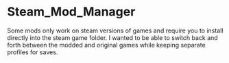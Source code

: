 # Steam_Mod_Manager
Some mods only work on steam versions of games and require you to install directly into the steam game folder. I wanted to be able to switch back and forth between the modded and original games while keeping separate profiles for saves.

